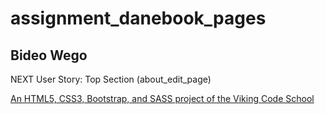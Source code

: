 # assignment_danebook_pages
## Bideo Wego

NEXT User Story: Top Section (about_edit_page)

[An HTML5, CSS3, Bootstrap, and SASS project of the Viking Code School](http://www.vikingcodeschool.com)
